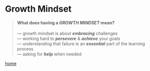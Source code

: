 # Growth Mindset

> #### What does having a ***GROWTH MINDSET*** mean?
>
> &mdash; growth mindset is about ***embracing*** challenges   
> &mdash; working hard to ***persevere*** & ***achieve*** your goals   
> &mdash; understanding that failure is an ***essential*** part of the learning process   
> &mdash; asking for ***help*** when needed   
>

[home](README.md)
